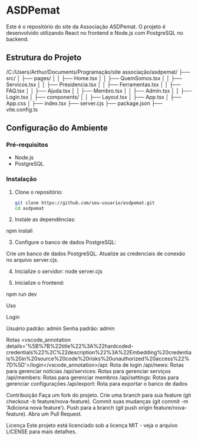 # ASDPemat

Este é o repositório do site da Associação ASDPemat. O projeto é desenvolvido utilizando React no frontend e Node.js com PostgreSQL no backend.

## Estrutura do Projeto
/C:/Users/Arthur/Documents/Programação/site associação/asdpemat/ ├── src/ │ ├── pages/ │ │ ├── Home.tsx │ │ ├── QuemSomos.tsx │ │ ├── Servicos.tsx │ │ ├── Presidencia.tsx │ │ ├── Ferramentas.tsx │ │ ├── FAQ.tsx │ │ ├── Ajuda.tsx │ │ ├── Membro.tsx │ │ ├── Admin.tsx │ │ ├── Login.tsx │ ├── components/ │ │ ├── Layout.tsx │ ├── App.tsx │ ├── App.css │ ├── index.tsx ├── server.cjs ├── package.json ├── vite.config.ts

## Configuração do Ambiente

### Pré-requisitos

- Node.js
- PostgreSQL

### Instalação

1. Clone o repositório:
   ```sh
   git clone https://github.com/seu-usuario/asdpemat.git
   cd asdpemat

2. Instale as dependências:

npm install

3. Configure o banco de dados PostgreSQL:

Crie um banco de dados PostgreSQL.
Atualize as credenciais de conexão no arquivo server.cjs.

4. Inicialize o servidor:
node server.cjs

5. Inicialize o frontend:

npm run dev

Uso

Login

Usuário padrão: admin
Senha padrão: admin

Rotas
<vscode_annotation details='%5B%7B%22title%22%3A%22hardcoded-credentials%22%2C%22description%22%3A%22Embedding%20credentials%20in%20source%20code%20risks%20unauthorized%20access%22%7D%5D'>/login</vscode_annotation>/api: Rota de login
/api/news: Rotas para gerenciar notícias
/api/services: Rotas para gerenciar serviços
/api/members: Rotas para gerenciar membros
/api/settings: Rotas para gerenciar configurações
/api/export: Rota para exportar o banco de dados

Contribuição
Faça um fork do projeto.
Crie uma branch para sua feature (git checkout -b feature/nova-feature).
Commit suas mudanças (git commit -m 'Adiciona nova feature').
Push para a branch (git push origin feature/nova-feature).
Abra um Pull Request.

Licença
Este projeto está licenciado sob a licença MIT - veja o arquivo LICENSE para mais detalhes.


